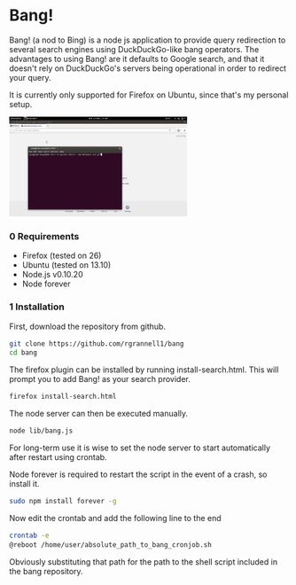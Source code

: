 Bang!
===========

Bang! (a nod to Bing) is a node js application to provide
query redirection to several search engines using DuckDuckGo-like
bang operators. The advantages to using Bang! are it defaults to
Google search, and that it doesn't rely on DuckDuckGo's servers being
operational in order to redirect your query.

It is currently only supported for Firefox on Ubuntu, since that's
my personal setup.

<img src="example.gif" height = "180"> </img>

### 0 Requirements

* Firefox (tested on 26)
* Ubuntu (tested on 13.10)
* Node.js v0.10.20
* Node forever

### 1 Installation

First, download the repository from github.

```bash
git clone https://github.com/rgrannell1/bang
cd bang
```

The firefox plugin can be installed by running install-search.html. This
will prompt you to add Bang! as your search provider.

```bash
firefox install-search.html
```

The node server can then be executed manually.

```bash
node lib/bang.js
```

For long-term use it is wise to set the node server to start automatically
after restart using crontab.

Node forever is required to restart the script in the event of a crash,
so install it.

```bash
sudo npm install forever -g
```
Now edit the crontab and add the following line to the end

```bash
crontab -e
@reboot /home/user/absolute_path_to_bang_cronjob.sh
```

Obviously substituting that path for the path to the shell script included in
the bang repository.

